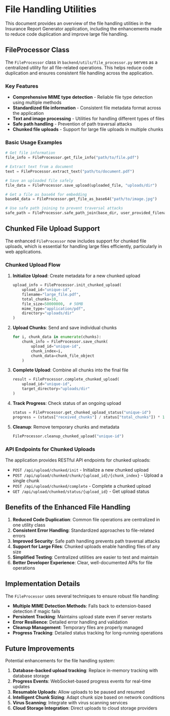 # File Handling Utilities

This document provides an overview of the file handling utilities in the Insurance Report Generator application, including the enhancements made to reduce code duplication and improve large file handling.

## FileProcessor Class

The `FileProcessor` class in `backend/utils/file_processor.py` serves as a centralized utility for all file-related operations. This helps reduce code duplication and ensures consistent file handling across the application.

### Key Features

- **Comprehensive MIME type detection** - Reliable file type detection using multiple methods
- **Standardized file information** - Consistent file metadata format across the application
- **Text and image processing** - Utilities for handling different types of files
- **Safe path handling** - Prevention of path traversal attacks
- **Chunked file uploads** - Support for large file uploads in multiple chunks

### Basic Usage Examples

```python
# Get file information
file_info = FileProcessor.get_file_info("path/to/file.pdf")

# Extract text from a document
text = FileProcessor.extract_text("path/to/document.pdf")

# Save an uploaded file safely
file_data = FileProcessor.save_upload(uploaded_file, "uploads/dir")

# Get a file as base64 for embedding
base64_data = FileProcessor.get_file_as_base64("path/to/image.jpg")

# Use safe path joining to prevent traversal attacks
safe_path = FileProcessor.safe_path_join(base_dir, user_provided_filename)
```

## Chunked File Upload Support

The enhanced `FileProcessor` now includes support for chunked file uploads, which is essential for handling large files efficiently, particularly in web applications.

### Chunked Upload Flow

1. **Initialize Upload**: Create metadata for a new chunked upload
   ```python
   upload_info = FileProcessor.init_chunked_upload(
       upload_id="unique-id",
       filename="large_file.pdf",
       total_chunks=10,
       file_size=50000000,  # 50MB
       mime_type="application/pdf",
       directory="uploads/dir"
   )
   ```

2. **Upload Chunks**: Send and save individual chunks
   ```python
   for i, chunk_data in enumerate(chunks):
       chunk_info = FileProcessor.save_chunk(
           upload_id="unique-id",
           chunk_index=i,
           chunk_data=chunk_file_object
       )
   ```

3. **Complete Upload**: Combine all chunks into the final file
   ```python
   result = FileProcessor.complete_chunked_upload(
       upload_id="unique-id",
       target_directory="uploads/dir"
   )
   ```

4. **Track Progress**: Check status of an ongoing upload
   ```python
   status = FileProcessor.get_chunked_upload_status("unique-id")
   progress = (status["received_chunks"] / status["total_chunks"]) * 100
   ```

5. **Cleanup**: Remove temporary chunks and metadata
   ```python
   FileProcessor.cleanup_chunked_upload("unique-id")
   ```

### API Endpoints for Chunked Uploads

The application provides RESTful API endpoints for chunked uploads:

- `POST /api/upload/chunked/init` - Initialize a new chunked upload
- `POST /api/upload/chunked/chunk/{upload_id}/{chunk_index}` - Upload a single chunk
- `POST /api/upload/chunked/complete` - Complete a chunked upload
- `GET /api/upload/chunked/status/{upload_id}` - Get upload status

## Benefits of the Enhanced File Handling

1. **Reduced Code Duplication**: Common file operations are centralized in one utility class
2. **Consistent Error Handling**: Standardized approaches to file-related errors
3. **Improved Security**: Safe path handling prevents path traversal attacks
4. **Support for Large Files**: Chunked uploads enable handling files of any size
5. **Simplified Testing**: Centralized utilities are easier to test and maintain
6. **Better Developer Experience**: Clear, well-documented APIs for file operations

## Implementation Details

The `FileProcessor` uses several techniques to ensure robust file handling:

- **Multiple MIME Detection Methods**: Falls back to extension-based detection if magic fails
- **Persistent Tracking**: Maintains upload state even if server restarts
- **Error Resilience**: Detailed error handling and validation
- **Cleanup Management**: Temporary files are properly managed
- **Progress Tracking**: Detailed status tracking for long-running operations

## Future Improvements

Potential enhancements for the file handling system:

1. **Database-backed upload tracking**: Replace in-memory tracking with database storage
2. **Progress Events**: WebSocket-based progress events for real-time updates
3. **Resumable Uploads**: Allow uploads to be paused and resumed
4. **Intelligent Chunk Sizing**: Adapt chunk size based on network conditions
5. **Virus Scanning**: Integrate with virus scanning services
6. **Cloud Storage Integration**: Direct uploads to cloud storage providers 